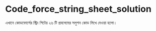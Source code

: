 # Code_force_string_sheet_solution
এখানে কোডফোর্সের স্ট্রিং শিটের ২৬ টি প্রবলেমের সলুশন কোড লিখে দেওয়া হলো।
